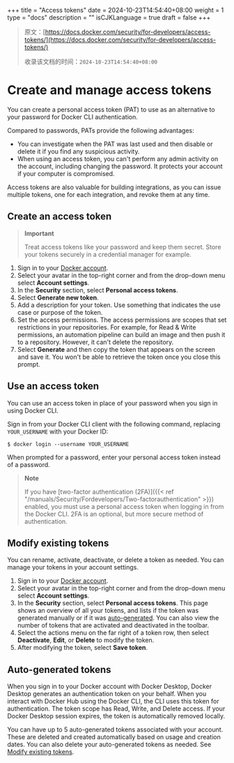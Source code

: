 +++
title = "Access tokens"
date = 2024-10-23T14:54:40+08:00
weight = 1
type = "docs"
description = ""
isCJKLanguage = true
draft = false
+++

> 原文：[https://docs.docker.com/security/for-developers/access-tokens/](https://docs.docker.com/security/for-developers/access-tokens/)
>
> 收录该文档的时间：`2024-10-23T14:54:40+08:00`

# Create and manage access tokens

You can create a personal access token (PAT) to use as an alternative to your password for Docker CLI authentication.

Compared to passwords, PATs provide the following advantages:

- You can investigate when the PAT was last used and then disable or delete it if you find any suspicious activity.
- When using an access token, you can't perform any admin activity on the account, including changing the password. It protects your account if your computer is compromised.

Access tokens are also valuable for building integrations, as you can issue multiple tokens, one for each integration, and revoke them at any time.

## Create an access token

> **Important**
>
> 
>
> Treat access tokens like your password and keep them secret. Store your tokens securely in a credential manager for example.

1. Sign in to your [Docker account](https://app.docker.com/login).
2. Select your avatar in the top-right corner and from the drop-down menu select **Account settings**.
3. In the **Security** section, select **Personal access tokens**.
4. Select **Generate new token**.
5. Add a description for your token. Use something that indicates the use case or purpose of the token.
6. Set the access permissions. The access permissions are scopes that set restrictions in your repositories. For example, for Read & Write permissions, an automation pipeline can build an image and then push it to a repository. However, it can't delete the repository.
7. Select **Generate** and then copy the token that appears on the screen and save it. You won't be able to retrieve the token once you close this prompt.

## Use an access token

You can use an access token in place of your password when you sign in using Docker CLI.

Sign in from your Docker CLI client with the following command, replacing `YOUR_USERNAME` with your Docker ID:



```console
$ docker login --username YOUR_USERNAME
```

When prompted for a password, enter your personal access token instead of a password.

> **Note**
>
> 
>
> If you have [two-factor authentication (2FA)]({{< ref "/manuals/Security/Fordevelopers/Two-factorauthentication" >}}) enabled, you must use a personal access token when logging in from the Docker CLI. 2FA is an optional, but more secure method of authentication.

## Modify existing tokens

You can rename, activate, deactivate, or delete a token as needed. You can manage your tokens in your account settings.

1. Sign in to your [Docker account](https://app.docker.com/login).
2. Select your avatar in the top-right corner and from the drop-down menu select **Account settings**.
3. In the **Security** section, select **Personal access tokens**. This page shows an overview of all your tokens, and lists if the token was generated manually or if it was [auto-generated](https://docs.docker.com/security/for-developers/access-tokens/#auto-generated-tokens). You can also view the number of tokens that are activated and deactivated in the toolbar.
4. Select the actions menu on the far right of a token row, then select **Deactivate**, **Edit**, or **Delete** to modify the token.
5. After modifying the token, select **Save token**.

## Auto-generated tokens

When you sign in to your Docker account with Docker Desktop, Docker Desktop generates an authentication token on your behalf. When you interact with Docker Hub using the Docker CLI, the CLI uses this token for authentication. The token scope has Read, Write, and Delete access. If your Docker Desktop session expires, the token is automatically removed locally.

You can have up to 5 auto-generated tokens associated with your account. These are deleted and created automatically based on usage and creation dates. You can also delete your auto-generated tokens as needed. See [Modify existing tokens](https://docs.docker.com/security/for-developers/access-tokens/#modify-existing-tokens).
